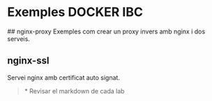 # Exemples DOCKER IBC

## nginx-proxy
Exemples com crear un proxy invers amb nginx i dos serveis.


## nginx-ssl
Servei nginx amb certificat auto signat.

> \* Revisar el markdown de cada lab